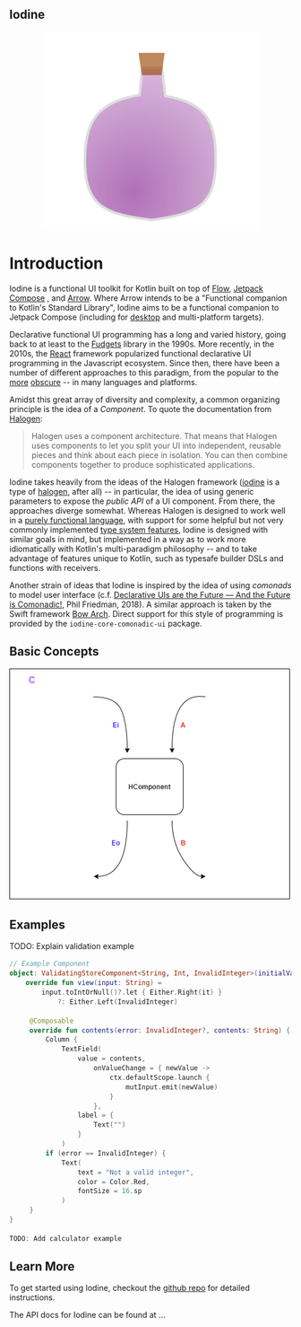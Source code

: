 ## Iodine

<p align="center">
  <img src="https://raw.githubusercontent.com/Sintrastes/Iodine/gh-pages/iodine.svg">
</p>

Introduction
============

Iodine is a functional UI toolkit for Kotlin built on top of [Flow](https://kotlinlang.org/docs/flow.html), [Jetpack Compose](https://developer.android.com/jetpack/compose) , and [Arrow](https://arrow-kt.io/). Where Arrow intends to be a "Functional companion to Kotlin's Standard Library", Iodine aims to be a functional companion to Jetpack Compose (including for [desktop](https://github.com/JetBrains/compose-jb) and multi-platform targets). 

Declarative functional UI programming has a long and varied history, going back to at least to the [Fudgets](https://en.wikipedia.org/wiki/Fudgets) library in the 1990s. More recently, in the 2010s, the [React](https://reactjs.org/) framework popularized functional declarative UI programming in the Javascript ecosystem. Since then, there have been a number of different approaches to this paradigm, from the popular to the [more](https://elm-lang.org/) [obscure](https://owickstrom.github.io/gi-gtk-declarative/) -- in many languages and platforms.

Amidst this great array of diversity and complexity, a common organizing principle is the idea of a _Component_. To quote the documentation from [Halogen](https://purescript-halogen.github.io/purescript-halogen/guide/02-Introducing-Components.html):

 > Halogen uses a component architecture. That means that Halogen uses components to let you split your UI into independent, reusable pieces and think about each piece in isolation. You can then combine components together to produce sophisticated applications.

<!-- TODO: Add a page for comparisons to the Halogen framework/types. -->

Iodine takes heavily from the ideas of the Halogen framework ([iodine](https://en.wikipedia.org/wiki/Iodine) is a type of [halogen](https://en.wikipedia.org/wiki/Halogen), after all) -- in particular, the idea of using generic parameters to expose the _public API_ of a UI component. From there, the approaches diverge somewhat. Whereas Halogen is designed to work well in a [purely functional language](https://www.purescript.org/), with support for some helpful but not very commonly implemented [type system features](https://github.com/purescript/documentation/blob/master/language/Types.md#row-polymorphism), Iodine is designed with similar goals in mind, but implemented in a way as to work more idiomatically with Kotlin's multi-paradigm philosophy -- and to take advantage of features unique to Kotlin, such as typesafe builder DSLs and functions with receivers.

Another strain of ideas that Iodine is inspired by the idea of using _comonads_ to model user interface (c.f. [Declarative UIs are the Future — And the Future is Comonadic!](https://functorial.com/the-future-is-comonadic/main.pdf), Phil Friedman, 2018). A similar approach is taken by the Swift framework [Bow Arch](https://arch.bow-swift.io/). Direct support for this style of programming is provided by the `iodine-core-comonadic-ui` package.

Basic Concepts
--------------

![HComponent](https://raw.githubusercontent.com/Sintrastes/Iodine/gh-pages/HComponent.png)

Examples
--------

TODO: Explain validation example

```kotlin
// Example Component
object: ValidatingStoreComponent<String, Int, InvalidInteger>(initialValue) {
    override fun view(input: String) =
        input.toIntOrNull()?.let { Either.Right(it) }
            ?: Either.Left(InvalidInteger)

     @Composable
     override fun contents(error: InvalidInteger?, contents: String) {
         Column {
             TextField(
                 value = contents,
                     onValueChange = { newValue ->
                         ctx.defaultScope.launch {
                             mutInput.emit(newValue)
                         }
                     },
                 label = {
                     Text("")
                 }
             )
         if (error == InvalidInteger) {
             Text(
                 text = "Not a valid integer",
                 color = Color.Red,
                 fontSize = 16.sp
             )
     }
}

TODO: Add calculator example

```

Learn More
----------

To get started using Iodine, checkout the [github repo](https://github.com/Sintrastes/Iodine) for detailed instructions.

The API docs for Iodine can be found at ...

